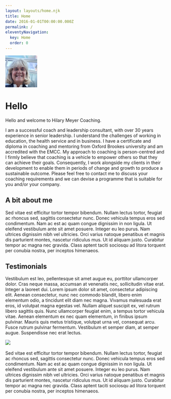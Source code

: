 ```yaml
---
layout: layouts/home.njk
title: Home
date: 2016-01-01T00:00:00.000Z
permalink: /
eleventyNavigation:
  key: Home
  order: 0
---
```

![](/static/img/hilary-1.jpg)

# Hello

Hello and welcome to Hilary Meyer Coaching.


I am a successful coach and leadership consultant, with over 30 years experience in senior leadership. I understand the challenges of working in education, the health service and in business.
I have a certificate and diploma in coaching and mentoring from Oxford Brookes university and am accredited with the EMCC. My approach to coaching is person-centred and I firmly believe that coaching is a vehicle to empower others so that they can achieve their goals. Consequently, I work alongside my clients in their development to enable them in periods of change and growth to produce a sustainable outcome. 
Please feel free to contact me to discuss your coaching requirements and we can devise a programme that is suitable for you and/or your company.    

## A bit about me

Sed vitae est efficitur tortor tempor bibendum. Nullam lectus tortor, feugiat ac rhoncus sed, sagittis consectetur nunc. Donec vehicula tempus eros sed condimentum. Nam ac est ac quam congue dignissim in non ligula. Ut eleifend vestibulum ante sit amet posuere. Integer eu leo purus. Nam ultrices dignissim nibh vel ultricies. Orci varius natoque penatibus et magnis dis parturient montes, nascetur ridiculus mus. Ut id aliquam justo. Curabitur tempor ac magna nec gravida. Class aptent taciti sociosqu ad litora torquent per conubia nostra, per inceptos himenaeos. 

## Testimonials

Vestibulum est leo, pellentesque sit amet augue eu, porttitor ullamcorper dolor. Cras neque massa, accumsan at venenatis nec, sollicitudin vitae erat. Integer a laoreet dui. Lorem ipsum dolor sit amet, consectetur adipiscing elit. Aenean consectetur, nunc nec commodo blandit, libero enim elementum odio, a tincidunt elit diam nec magna. Vivamus malesuada erat eros, id volutpat magna egestas vel. Nullam aliquet suscipit ex, vel rutrum libero sagittis quis. Nunc ullamcorper feugiat enim, a tempus tortor vehicula vitae. Aenean elementum ex nec quam elementum, in finibus ipsum pulvinar. Mauris quis metus tristique, volutpat urna vel, consequat arcu. Fusce rutrum pulvinar fermentum. Vestibulum et semper diam, at semper augue. Suspendisse nec erat lectus.

![](/static/img/logo.png)

Sed vitae est efficitur tortor tempor bibendum. Nullam lectus tortor, feugiat ac rhoncus sed, sagittis consectetur nunc. Donec vehicula tempus eros sed condimentum. Nam ac est ac quam congue dignissim in non ligula. Ut eleifend vestibulum ante sit amet posuere. Integer eu leo purus. Nam ultrices dignissim nibh vel ultricies. Orci varius natoque penatibus et magnis dis parturient montes, nascetur ridiculus mus. Ut id aliquam justo. Curabitur tempor ac magna nec gravida. Class aptent taciti sociosqu ad litora torquent per conubia nostra, per inceptos himenaeos.